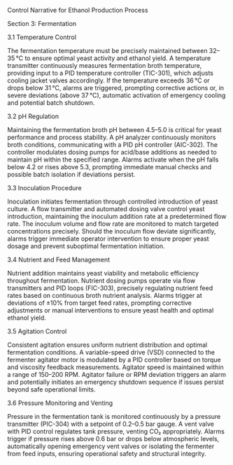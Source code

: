 Control Narrative for Ethanol Production Process

Section 3: Fermentation

3.1 Temperature Control

The fermentation temperature must be precisely maintained between 32–35 °C to ensure optimal yeast activity and ethanol yield. A temperature transmitter continuously measures fermentation broth temperature, providing input to a PID temperature controller (TIC-301), which adjusts cooling jacket valves accordingly. If the temperature exceeds 36 °C or drops below 31 °C, alarms are triggered, prompting corrective actions or, in severe deviations (above 37 °C), automatic activation of emergency cooling and potential batch shutdown.

3.2 pH Regulation

Maintaining the fermentation broth pH between 4.5–5.0 is critical for yeast performance and process stability. A pH analyzer continuously monitors broth conditions, communicating with a PID pH controller (AIC-302). The controller modulates dosing pumps for acid/base additions as needed to maintain pH within the specified range. Alarms activate when the pH falls below 4.2 or rises above 5.3, prompting immediate manual checks and possible batch isolation if deviations persist.

3.3 Inoculation Procedure

Inoculation initiates fermentation through controlled introduction of yeast culture. A flow transmitter and automated dosing valve control yeast introduction, maintaining the inoculum addition rate at a predetermined flow rate. The inoculum volume and flow rate are monitored to match targeted concentrations precisely. Should the inoculum flow deviate significantly, alarms trigger immediate operator intervention to ensure proper yeast dosage and prevent suboptimal fermentation initiation.

3.4 Nutrient and Feed Management

Nutrient addition maintains yeast viability and metabolic efficiency throughout fermentation. Nutrient dosing pumps operate via flow transmitters and PID loops (FIC-303), precisely regulating nutrient feed rates based on continuous broth nutrient analysis. Alarms trigger at deviations of ±10% from target feed rates, prompting corrective adjustments or manual interventions to ensure yeast health and optimal ethanol yield.

3.5 Agitation Control

Consistent agitation ensures uniform nutrient distribution and optimal fermentation conditions. A variable-speed drive (VSD) connected to the fermenter agitator motor is modulated by a PID controller based on torque and viscosity feedback measurements. Agitator speed is maintained within a range of 150–200 RPM. Agitator failure or RPM deviation triggers an alarm and potentially initiates an emergency shutdown sequence if issues persist beyond safe operational limits.

3.6 Pressure Monitoring and Venting

Pressure in the fermentation tank is monitored continuously by a pressure transmitter (PIC-304) with a setpoint of 0.2–0.5 bar gauge. A vent valve with PID control regulates tank pressure, venting CO₂ appropriately. Alarms trigger if pressure rises above 0.6 bar or drops below atmospheric levels, automatically opening emergency vent valves or isolating the fermenter from feed inputs, ensuring operational safety and structural integrity.
